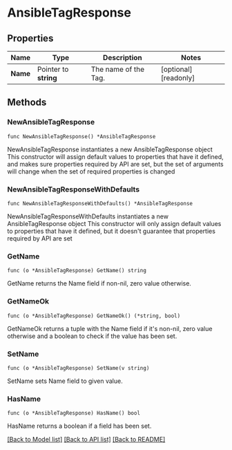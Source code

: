 # AnsibleTagResponse

## Properties

Name | Type | Description | Notes
------------ | ------------- | ------------- | -------------
**Name** | Pointer to **string** | The name of the Tag. | [optional] [readonly] 

## Methods

### NewAnsibleTagResponse

`func NewAnsibleTagResponse() *AnsibleTagResponse`

NewAnsibleTagResponse instantiates a new AnsibleTagResponse object
This constructor will assign default values to properties that have it defined,
and makes sure properties required by API are set, but the set of arguments
will change when the set of required properties is changed

### NewAnsibleTagResponseWithDefaults

`func NewAnsibleTagResponseWithDefaults() *AnsibleTagResponse`

NewAnsibleTagResponseWithDefaults instantiates a new AnsibleTagResponse object
This constructor will only assign default values to properties that have it defined,
but it doesn't guarantee that properties required by API are set

### GetName

`func (o *AnsibleTagResponse) GetName() string`

GetName returns the Name field if non-nil, zero value otherwise.

### GetNameOk

`func (o *AnsibleTagResponse) GetNameOk() (*string, bool)`

GetNameOk returns a tuple with the Name field if it's non-nil, zero value otherwise
and a boolean to check if the value has been set.

### SetName

`func (o *AnsibleTagResponse) SetName(v string)`

SetName sets Name field to given value.

### HasName

`func (o *AnsibleTagResponse) HasName() bool`

HasName returns a boolean if a field has been set.


[[Back to Model list]](../README.md#documentation-for-models) [[Back to API list]](../README.md#documentation-for-api-endpoints) [[Back to README]](../README.md)


